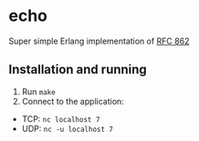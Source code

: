 # echo

Super simple Erlang implementation of [RFC 862][]

## Installation and running

1. Run `make`
2. Connect to the application:
  - TCP: `nc localhost 7`
  - UDP: `nc -u localhost 7`

[RFC 862]: https://tools.ietf.org/html/rfc862 "RFC 862 - Echo Protocol"
